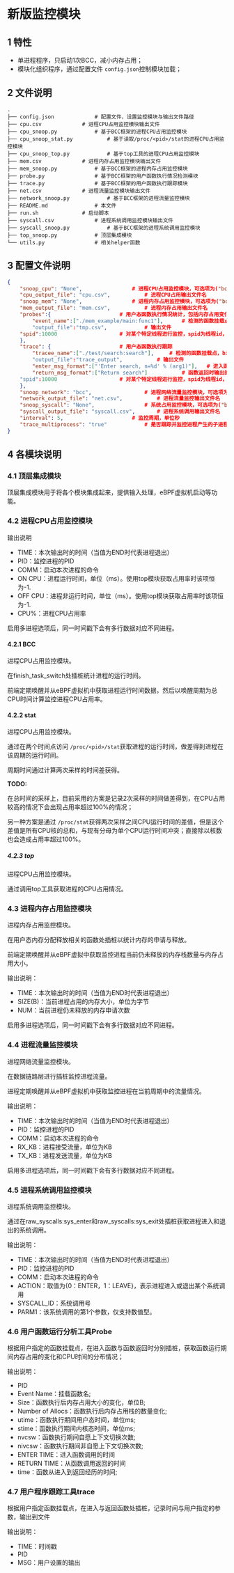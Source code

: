 # 新版监控模块

## 1 特性

- 单进程程序，只启动1次BCC，减小内存占用；
- 模块化组织程序，通过配置文件 `config.json`控制模块加载；

## 2 文件说明

```
.
├── config.json				# 配置文件，设置监控模块与输出文件路径
├── cpu.csv				# 进程CPU占用监控模块输出文件
├── cpu_snoop.py			# 基于BCC框架的进程CPU占用监控模块
├── cpu_snoop_stat.py			# 基于读取/proc/<pid>/stat的进程CPU占用监控模块
├── cpu_snoop_top.py			# 基于top工具的进程CPU占用监控模块
├── mem.csv				# 进程内存占用监控模块输出文件
├── mem_snoop.py			# 基于BCC框架的进程内存占用监控模块
├── probe.py				# 基于BCC框架的用户函数执行情况检测模块
├── trace.py				# 基于BCC框架的用户函数执行跟踪模块
├── net.csv				# 进程流量监控模块输出文件
├── network_snoop.py			# 基于BCC框架的进程流量监控模块
├── README.md				# 本文件
├── run.sh				# 启动脚本
├── syscall.csv				# 进程系统调用监控模块输出文件
├── syscall_snoop.py			# 基于BCC框架的进程系统调用监控模块
├── top_snoop.py			# 顶层集成模块
└── utils.py				# 相关helper函数
```

## 3 配置文件说明

```json
{
    "snoop_cpu": "None",  				# 进程CPU占用监控模块，可选项为("bcc", "stat", "top", null)   
    "cpu_output_file": "cpu.csv", 			# 进程CPU占用输出文件名
    "snoop_mem": "None",  				# 进程内存占用监控模块，可选项为("bcc", null)
    "mem_output_file": "mem.csv", 			# 进程内存占用输出文件名
    "probes":{						# 用户态函数执行情况统计，包括内存占用变化，CPU时间分布
        "event_name":["./mem_example/main:func1"],  	# 检测的函数挂载点，bin:func
        "output_file":"tmp.csv",			# 输出文件
	"spid":10000					# 对某个特定线程进行监控，spid为线程id，填入null表示不启用
    },
    "trace": {						# 用户态函数执行跟踪
        "tracee_name":["./test/search:search"],		# 检测的函数挂载点，bin:func
        "output_file":"trace_output",			# 输出文件
        "enter_msg_format":["'Enter search, n=%d' % (arg1)"], 	# 进入函数时输出的消息，支持的参数为arg1-arg6，类型为数字或字符串
        "return_msg_format":["Return search"]			# 函数返回时输出的消息，支持的参数为retval
	"spid":10000					# 对某个特定线程进行监控，spid为线程id，填入null表示不启用
    },
    "snoop_network": "bcc", 				# 进程网络流量监控模块，可选项为("bcc", null)
    "network_output_file": "net.csv", 			# 进程流量监控输出文件名
    "snoop_syscall": "None", 				# 系统占用监控模块，可选项为("bcc", null)
    "syscall_output_file": "syscall.csv",		# 进程系统调用输出文件名
    "interval": 5,  					# 监控周期，单位秒
    "trace_multiprocess": "true" 			# 是否跟踪并监控进程产生的子进程（对系统调用监控输出会破坏原有顺序）
}
```

## 4 各模块说明

### 4.1 顶层集成模块

顶层集成模块用于将各个模块集成起来，提供输入处理，eBPF虚拟机启动等功能。

### 4.2 进程CPU占用监控模块

输出说明

- TIME：本次输出时的时间（当值为END时代表进程退出）
- PID：监控进程的PID
- COMM：启动本次进程的命令
- ON CPU：进程运行时间，单位（ms）。使用top模块获取占用率时该项恒为-1.
- OFF CPU：进程非运行时间，单位（ms）。使用top模块获取占用率时该项恒为-1.
- CPU%：进程CPU占用率

启用多进程选项后，同一时间戳下会有多行数据对应不同进程。

#### 4.2.1 BCC

进程CPU占用监控模块。

在finish_task_switch处插桩统计进程的运行时间。

前端定期唤醒并从eBPF虚拟机中获取进程运行时间数据，然后以唤醒周期为总CPU时间计算监控进程CPU占用率。

#### 4.2.2 stat

进程CPU占用监控模块。

通过在两个时间点访问 `/proc/<pid>/stat`获取进程的运行时间，做差得到进程在该周期的运行时间。

周期时间通过计算两次采样的时间差获得。

**TODO:**

在总时间的采样上，目前采用的方案是记录2次采样的时间做差得到，在CPU占用较高的情况下会出现占用率超过100%的情况；

另一种方案是通过 `/proc/stat`获得两次采样之间CPU运行时间的差值，但是这个差值是所有CPU核的总和，与现有分母为单个CPU运行时间冲突；直接除以核数也会造成占用率超过100%。

##### 4.2.3 top

进程CPU占用监控模块。

通过调用top工具获取进程的CPU占用情况。

### 4.3 进程内存占用监控模块

进程内存占用监控模块。

在用户态内存分配释放相关的函数处插桩以统计内存的申请与释放。

前端定期唤醒并从eBPF虚拟中获取监控进程当前仍未释放的内存栈数量与内存占用大小。

输出说明：

- TIME：本次输出时的时间（当值为END时代表进程退出）
- SIZE(B)：当前进程占用的内存大小，单位为字节
- NUM：当前进程仍未释放的内存申请次数

启用多进程选项后，同一时间戳下会有多行数据对应不同进程。

### 4.4 进程流量监控模块

进程网络流量监控模块。

在数据链路层进行插桩监控进程流量。

进程定期唤醒并从eBPF虚拟机中获取监控进程在当前周期中的流量情况。

输出说明：

- TIME：本次输出时的时间（当值为END时代表进程退出）
- PID：监控进程的PID
- COMM：启动本次进程的命令
- RX_KB：进程接受流量，单位为KB
- TX_KB：进程发送流量，单位为KB

启用多进程选项后，同一时间戳下会有多行数据对应不同进程。

### 4.5 进程系统调用监控模块

进程系统调用监控模块。

通过在raw_syscalls:sys_enter和raw_syscalls:sys_exit处插桩获取进程进入和退出的系统调用。

输出说明：

- TIME：本次输出时的时间（当值为END时代表进程退出）
- PID：监控进程的PID
- COMM：启动本次进程的命令
- ACTION：取值为{0：ENTER，1：LEAVE}，表示进程进入或退出某个系统调用
- SYSCALL_ID：系统调用号
- PARM1：该系统调用的第1个参数，仅支持数值型。

### 4.6 用户函数运行分析工具Probe

根据用户指定的函数挂载点，在进入函数与函数返回时分别插桩，获取函数运行期间内存占用的变化和CPU时间的分布情况；

输出说明：

- PID
- Event Name：挂载函数名;
- Size：函数执行后内存占用大小的变化，单位B;
- Number of Allocs：函数执行后内存占用栈的数量变化;
- utime：函数执行期间用户态时间，单位ms;
- stime：函数执行期间内核态时间，单位ms;
- nvcsw：函数执行期间自愿上下文切换次数;
- nivcsw：函数执行期间非自愿上下文切换次数;
- ENTER TIME：进入函数调用的时间
- RETURN TIME：从函数调用返回的时间
- time：函数从进入到返回经历的时间;

### 4.7 用户程序跟踪工具trace

根据用户指定函数挂载点，在进入与返回函数处插桩，记录时间与用户指定的参数，输出到文件

输出说明：

- TIME：时间戳
- PID
- MSG：用户设置的输出
